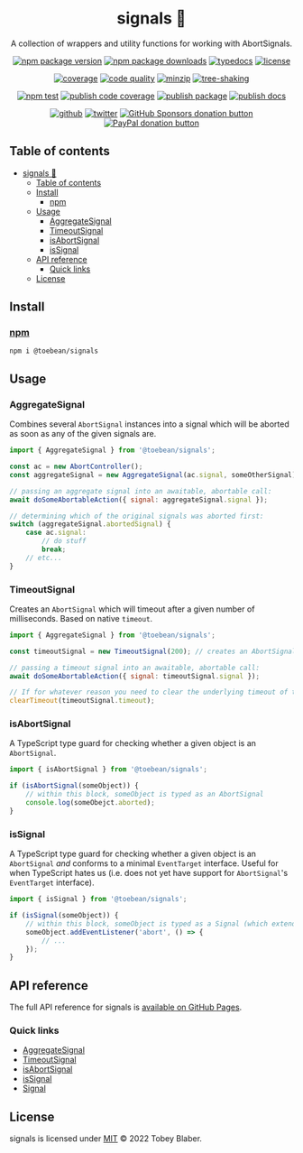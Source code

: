 <center>

# signals 🚥
A collection of wrappers and utility functions for working with AbortSignals.

[![npm package version](https://img.shields.io/npm/v/@toebean/signals.svg?logo=npm&label&labelColor=222&style=flat-square)](https://npmjs.org/package/@toebean/signals "View signals on npm") [![npm package downloads](https://img.shields.io/npm/dw/@toebean/signals.svg?logo=npm&labelColor=222&style=flat-square)](https://npmjs.org/package/@toebean/signals "View signals on npm") [![typedocs](https://img.shields.io/badge/docs-informational.svg?logo=typescript&labelColor=222&style=flat-square)](https://toebeann.github.io/signals "Read the documentation on Github Pages") [![license](https://img.shields.io/github/license/toebeann/signals.svg?color=informational&labelColor=222&style=flat-square)](https://github.com/toebeann/signals/blob/main/LICENSE "View the license on GitHub")

[![coverage](https://img.shields.io/codecov/c/github/toebeann/signals.svg?logo=codecov&labelColor=222&style=flat-square)](https://codecov.io/gh/toebeann/signals "View code coverage on Codecov") [![code quality](https://img.shields.io/codefactor/grade/github/toebeann/signals.svg?logo=codefactor&labelColor=222&style=flat-square)](https://www.codefactor.io/repository/github/toebeann/signals "View code quality on CodeFactor") [![minzip](https://img.shields.io/bundlephobia/minzip/@toebean/signals.svg?labelColor=222&style=flat-square)](https://bundlephobia.com/package/@toebean/signals "View signals on Bundlephobia") [![tree-shaking](https://flat.badgen.net/bundlephobia/tree-shaking/@toebean/signals?labelColor=222)](https://bundlephobia.com/package/@toebean/signals "View signals on Bundlephobia")

[![npm test](https://img.shields.io/github/workflow/status/toebeann/signals/npm%20test.svg?logo=github&logoColor=aaa&label=npm%20test&labelColor=222&style=flat-square)](https://github.com/toebeann/signals/actions/workflows/npm-test.yml "View npm test on GitHub Actions") [![publish code coverage](https://img.shields.io/github/workflow/status/toebeann/signals/publish%20code%20coverage.svg?logo=github&logoColor=aaa&label=publish%20code%20coverage&labelColor=222&style=flat-square)](https://github.com/toebeann/signals/actions/workflows/publish-code-coverage.yml "View publish code coverage on GitHub Actions") [![publish package](https://img.shields.io/github/workflow/status/toebeann/signals/publish%20package.svg?logo=github&logoColor=aaa&label=publish%20package&labelColor=222&style=flat-square)](https://github.com/toebeann/signals/actions/workflows/publish-package.yml "View publish package on GitHub Actions") [![publish docs](https://img.shields.io/github/workflow/status/toebeann/signals/publish%20docs.svg?logo=github&logoColor=aaa&label=publish%20docs&labelColor=222&style=flat-square)](https://github.com/toebeann/signals/actions/workflows/publish-docs.yml "View publish docs on GitHub Actions")

[![github](https://img.shields.io/badge/source-informational.svg?logo=github&labelColor=222&style=flat-square)](https://github.com/toebeann/signals "View signals on GitHub") [![twitter](https://img.shields.io/badge/follow-blue.svg?logo=twitter&label&labelColor=222&style=flat-square)](https://twitter.com/toebean__ "Follow @toebean__ on Twitter") [![GitHub Sponsors donation button](https://img.shields.io/badge/sponsor-e5b.svg?logo=github%20sponsors&labelColor=222&style=flat-square)](https://github.com/sponsors/toebeann "Sponsor signals on GitHub") [![PayPal donation button](https://img.shields.io/badge/donate-e5b.svg?logo=paypal&labelColor=222&style=flat-square)](https://paypal.me/tobeyblaber "Donate to signals with PayPal")

</center>

## Table of contents
- [signals 🚥](#signals-)
  - [Table of contents](#table-of-contents)
  - [Install](#install)
    - [npm](#npm)
  - [Usage](#usage)
    - [AggregateSignal](#aggregatesignal)
    - [TimeoutSignal](#timeoutsignal)
    - [isAbortSignal](#isabortsignal)
    - [isSignal](#issignal)
  - [API reference](#api-reference)
    - [Quick links](#quick-links)
  - [License](#license)

## Install

### [npm](https://www.npmjs.com/package/@toebean/signals "npm is a package manager for JavaScript")
`npm i @toebean/signals`

## Usage

### AggregateSignal
Combines several `AbortSignal` instances into a signal which will be aborted as soon as any of the given signals are.

```js
import { AggregateSignal } from '@toebean/signals';

const ac = new AbortController();
const aggregateSignal = new AggregateSignal(ac.signal, someOtherSignal);

// passing an aggregate signal into an awaitable, abortable call:
await doSomeAbortableAction({ signal: aggregateSignal.signal });

// determining which of the original signals was aborted first:
switch (aggregateSignal.abortedSignal) {
    case ac.signal:
        // do stuff
        break;
    // etc...
}
```

### TimeoutSignal
Creates an `AbortSignal` which will timeout after a given number of milliseconds. Based on native `timeout`.

```js
import { AggregateSignal } from '@toebean/signals';

const timeoutSignal = new TimeoutSignal(200); // creates an AbortSignal which will abort in 200ms

// passing a timeout signal into an awaitable, abortable call:
await doSomeAbortableAction({ signal: timeoutSignal.signal });

// If for whatever reason you need to clear the underlying timeout of the TimeoutSignal, you can:
clearTimeout(timeoutSignal.timeout);
```

### isAbortSignal
A TypeScript type guard for checking whether a given object is an `AbortSignal`.

```ts
import { isAbortSignal } from '@toebean/signals';

if (isAbortSignal(someObject)) {
    // within this block, someObject is typed as an AbortSignal
    console.log(someObejct.aborted);
}
```

### isSignal
A TypeScript type guard for checking whether a given object is an `AbortSignal` *and* conforms to a minimal `EventTarget` interface. Useful for when TypeScript hates us (i.e. does not yet have support for `AbortSignal`'s `EventTarget` interface).

```ts
import { isSignal } from '@toebean/signals';

if (isSignal(someObject)) {
    // within this block, someObject is typed as a Signal (which extends AbortSignal)
    someObject.addEventListener('abort', () => {
        // ...
    });
}
```

## API reference
The full API reference for signals is [available on GitHub Pages](https://toebeann.github.io/signals).

### Quick links
- [AggregateSignal](https://toebeann.github.io/signals/classes/AggregateSignal.html)
- [TimeoutSignal](https://toebeann.github.io/signals/classes/TimeoutSignal.html)
- [isAbortSignal](https://toebeann.github.io/signals/functions/isAbortSignal.html)
- [isSignal](https://toebeann.github.io/signals/functions/isSignal.html)
- [Signal](https://toebeann.github.io/signals/interfaces/Signal.html)

## License
signals is licensed under [MIT](https://github.com/toebeann/signals/blob/main/LICENSE) © 2022 Tobey Blaber.
